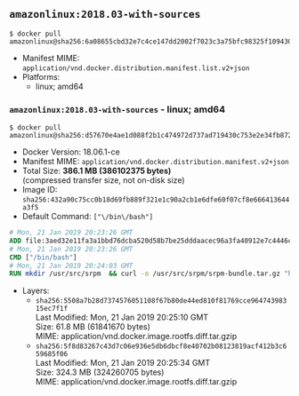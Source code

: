 ## `amazonlinux:2018.03-with-sources`

```console
$ docker pull amazonlinux@sha256:6a08655cbd32e7c4ce147dd2002f7023c3a75bfc98325f109430e3eab817d568
```

-	Manifest MIME: `application/vnd.docker.distribution.manifest.list.v2+json`
-	Platforms:
	-	linux; amd64

### `amazonlinux:2018.03-with-sources` - linux; amd64

```console
$ docker pull amazonlinux@sha256:d57670e4ae1d088f2b1c474972d737ad719430c753e2e34fb8729db01dc48390
```

-	Docker Version: 18.06.1-ce
-	Manifest MIME: `application/vnd.docker.distribution.manifest.v2+json`
-	Total Size: **386.1 MB (386102375 bytes)**  
	(compressed transfer size, not on-disk size)
-	Image ID: `sha256:432a90c75cc0b18d69fb889f321e1c90a2cb1e6dfe60f07cf8e666413644a3f5`
-	Default Command: `["\/bin\/bash"]`

```dockerfile
# Mon, 21 Jan 2019 20:23:26 GMT
ADD file:3aed32e11fa3a1bbd76dcba520d58b7be25dddaacec96a3fa40912e7c4446c9b in / 
# Mon, 21 Jan 2019 20:23:26 GMT
CMD ["/bin/bash"]
# Mon, 21 Jan 2019 20:24:03 GMT
RUN mkdir /usr/src/srpm  && curl -o /usr/src/srpm/srpm-bundle.tar.gz "https://amazon-linux-docker-sources.s3-accelerate.amazonaws.com/srpm-bundle-7c80178b5a15821ceaab518bce05b24ee51c41aeef9aaf1f7fd2c58082d79160.tar.gz"  && echo "7c80178b5a15821ceaab518bce05b24ee51c41aeef9aaf1f7fd2c58082d79160  /usr/src/srpm/srpm-bundle.tar.gz" | sha256sum -c -
```

-	Layers:
	-	`sha256:5508a7b28d7374576051108f67b80de44ed810f81769cce96474398315ec7f1f`  
		Last Modified: Mon, 21 Jan 2019 20:25:10 GMT  
		Size: 61.8 MB (61841670 bytes)  
		MIME: application/vnd.docker.image.rootfs.diff.tar.gzip
	-	`sha256:5f8d83267c43d7c06e936e5db6dbcf8e40702b08123819acf412b3c659685f06`  
		Last Modified: Mon, 21 Jan 2019 20:25:34 GMT  
		Size: 324.3 MB (324260705 bytes)  
		MIME: application/vnd.docker.image.rootfs.diff.tar.gzip
